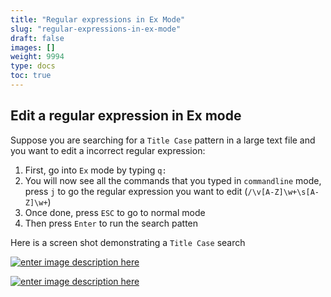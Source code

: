 ```yaml
---
title: "Regular expressions in Ex Mode"
slug: "regular-expressions-in-ex-mode"
draft: false
images: []
weight: 9994
type: docs
toc: true
---
```


## Edit a regular expression in Ex mode
Suppose you are searching for a `Title Case` pattern in a large text file and you want to edit a incorrect regular expression:

 1. First, go into `Ex` mode by typing `q:`
 2. You will now see all the commands that you typed in `commandline` mode, press `j` to go the regular expression you want to edit (`/\v[A-Z]\w+\s[A-Z]\w+`)
 3. Once done, press `ESC` to go to normal mode
 4. Then press `Enter` to run the search patten

Here is a screen shot demonstrating a `Title Case` search

[![enter image description here][1]][1]

[![enter image description here][2]][2]


  [1]: http://i.stack.imgur.com/KE4wK.png
  [2]: http://i.stack.imgur.com/H7J89.png

